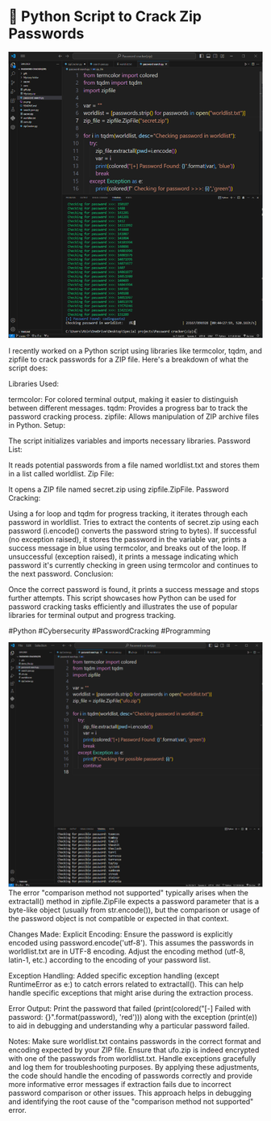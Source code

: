 # 🔐 Python Script to Crack Zip Passwords

![screenshot](passcrack.png)


I recently worked on a Python script using libraries like termcolor, tqdm, and zipfile to crack passwords for a ZIP file. Here's a breakdown of what the script does:

Libraries Used:

termcolor: For colored terminal output, making it easier to distinguish between different messages.
tqdm: Provides a progress bar to track the password cracking process.
zipfile: Allows manipulation of ZIP archive files in Python.
Setup:

The script initializes variables and imports necessary libraries.
Password List:

It reads potential passwords from a file named worldlist.txt and stores them in a list called worldlist.
Zip File:

It opens a ZIP file named secret.zip using zipfile.ZipFile.
Password Cracking:

Using a for loop and tqdm for progress tracking, it iterates through each password in worldlist.
Tries to extract the contents of secret.zip using each password (i.encode() converts the password string to bytes).
If successful (no exception raised), it stores the password in the variable var, prints a success message in blue using termcolor, and breaks out of the loop.
If unsuccessful (exception raised), it prints a message indicating which password it's currently checking in green using termcolor and continues to the next password.
Conclusion:

Once the correct password is found, it prints a success message and stops further attempts.
This script showcases how Python can be used for password cracking tasks efficiently and illustrates the use of popular libraries for terminal output and progress tracking.

#Python #Cybersecurity #PasswordCracking #Programming




![screenshot](ps.png)
The error "comparison method not supported" typically arises when the extractall() method in zipfile.ZipFile expects a password parameter that is a byte-like object (usually from str.encode()),
but the comparison or usage of the password object is not compatible or expected in that context.

Changes Made:
Explicit Encoding: Ensure the password is explicitly encoded using password.encode('utf-8'). This assumes the passwords in worldlist.txt are in UTF-8 encoding.
Adjust the encoding method (utf-8, latin-1, etc.) according to the encoding of your password list.

Exception Handling: Added specific exception handling (except RuntimeError as e:) to catch errors related to extractall().
This can help handle specific exceptions that might arise during the extraction process.

Error Output: Print the password that failed (print(colored("[-] Failed with password: {}".format(password), 'red'))) along with the exception (print(e)) to aid in debugging and understanding why a particular password failed.

Notes:
Make sure worldlist.txt contains passwords in the correct format and encoding expected by your ZIP file.
Ensure that ufo.zip is indeed encrypted with one of the passwords from worldlist.txt.
Handle exceptions gracefully and log them for troubleshooting purposes.
By applying these adjustments, the code should handle the encoding of passwords correctly and provide more informative error messages if extraction fails due to incorrect password comparison or other issues. 
This approach helps in debugging and identifying the root cause of the "comparison method not supported" error.
